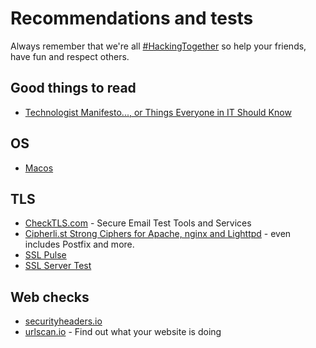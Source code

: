 # Recommendations and tests

Always remember that we're all [#HackingTogether](http://hackingtogether.org/) so help your friends, have fun and respect others.

## Good things to read

* [Technologist Manifesto..., or Things Everyone in IT Should Know](http://it.toolbox.com/blogs/confessions/technologist-manifesto-or-things-everyone-in-it-should-know-7715)

## OS

* [Macos](https://github.com/drduh/macOS-Security-and-Privacy-Guide/)

## TLS

* [CheckTLS.com](https://www.checktls.com/) - Secure Email Test Tools and Services
* [Cipherli.st Strong Ciphers for Apache, nginx and Lighttpd](https://cipherli.st/) - even includes Postfix and more.
* [SSL Pulse](https://www.trustworthyinternet.org/ssl-pulse/)
* [SSL Server Test](https://www.ssllabs.com/ssltest/)

## Web checks

* [securityheaders.io](https://securityheaders.io/)
* [urlscan.io](https://urlscan.io/) - Find out what your website is doing

